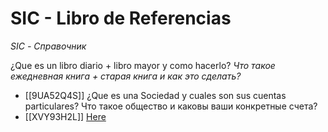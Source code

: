 # SIC - Libro de Referencias  
*SIC - Справочник*

¿Que es un libro diario + libro mayor y como hacerlo?
*Что такое ежедневная книга + старая книга и как это сделать?*
- [[9UA52Q4S]]
¿Que es una Sociedad y cuales son sus cuentas particulares?
Что такое общество и каковы ваши конкретные счета?
- [[XVY93H2L]] [Here](https://github.com/Wapply/vanguard-research-network/blob/main/Learning%20Network/XVY93H2L.md)